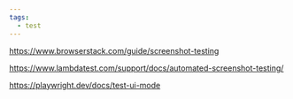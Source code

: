 ```yaml
---
tags:
  - test
---
```

https://www.browserstack.com/guide/screenshot-testing

https://www.lambdatest.com/support/docs/automated-screenshot-testing/

https://playwright.dev/docs/test-ui-mode